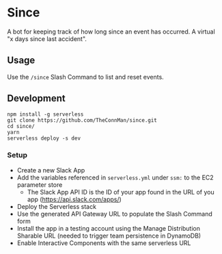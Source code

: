 # Since

A bot for keeping track of how long since an event has occurred. A virtual "x days since last accident".

## Usage
Use the `/since` Slash Command to list and reset events.

## Development

```
npm install -g serverless
git clone https://github.com/TheConnMan/since.git
cd since/
yarn
serverless deploy -s dev
```

### Setup
- Create a new Slack App
- Add the variables referenced in `serverless.yml` under `ssm:` to the EC2 parameter store
  - The Slack App API ID is the ID of your app found in the URL of you app (https://api.slack.com/apps/<api-id>)
- Deploy the Serverless stack
- Use the generated API Gateway URL to populate the Slash Command form
- Install the app in a testing account using the Manage Distribution Sharable URL (needed to trigger team persistence in DynamoDB)
- Enable Interactive Components with the same serverless URL
